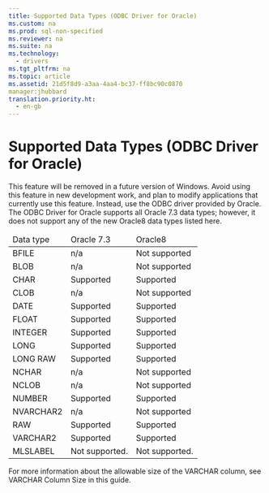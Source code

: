 ```yaml
---
title: Supported Data Types (ODBC Driver for Oracle)
ms.custom: na
ms.prod: sql-non-specified
ms.reviewer: na
ms.suite: na
ms.technology: 
  - drivers
ms.tgt_pltfrm: na
ms.topic: article
ms.assetid: 21d5f8d9-a3aa-4aa4-bc37-ff8bc90c0870
manager:jhubbard
translation.priority.ht: 
  - en-gb
---
```

# Supported Data Types (ODBC Driver for Oracle)
<?xml version="1.0" encoding="utf-8"?>
<developerConceptualDocument xmlns="http://ddue.schemas.microsoft.com/authoring/2003/5" xmlns:xlink="http://www.w3.org/1999/xlink" xmlns:xsi="http://www.w3.org/2001/XMLSchema-instance" xsi:schemaLocation="http://ddue.schemas.microsoft.com/authoring/2003/5 http://dduestorage.blob.core.windows.net/ddueschema/developer.xsd">
  <introduction>
    <alert class="important">
      <para>This feature will be removed in a future version of Windows. Avoid using this feature in new development work, and plan to modify applications that currently use this feature. Instead, use the ODBC driver provided by Oracle.</para>
    </alert>
    <para>The ODBC Driver for Oracle supports all Oracle 7.3 data types; however, it does not support any of the new Oracle8 data types listed here.</para>
    <table xmlns:caps="http://schemas.microsoft.com/build/caps/2013/11">
      <thead>
        <tr>
          <TD>
            <para>Data type</para>
          </TD>
          <TD>
            <para>Oracle 7.3</para>
          </TD>
          <TD>
            <para>Oracle8</para>
          </TD>
        </tr>
      </thead>
      <tbody>
        <tr>
          <TD>
            <para>BFILE</para>
          </TD>
          <TD>
            <para>n/a</para>
          </TD>
          <TD>
            <para>Not supported</para>
          </TD>
        </tr>
        <tr>
          <TD>
            <para>BLOB</para>
          </TD>
          <TD>
            <para>n/a</para>
          </TD>
          <TD>
            <para>Not supported</para>
          </TD>
        </tr>
        <tr>
          <TD>
            <para>CHAR</para>
          </TD>
          <TD>
            <para>Supported</para>
          </TD>
          <TD>
            <para>Supported</para>
          </TD>
        </tr>
        <tr>
          <TD>
            <para>CLOB</para>
          </TD>
          <TD>
            <para>n/a</para>
          </TD>
          <TD>
            <para>Not supported</para>
          </TD>
        </tr>
        <tr>
          <TD>
            <para>DATE</para>
          </TD>
          <TD>
            <para>Supported</para>
          </TD>
          <TD>
            <para>Supported</para>
          </TD>
        </tr>
        <tr>
          <TD>
            <para>FLOAT</para>
          </TD>
          <TD>
            <para>Supported</para>
          </TD>
          <TD>
            <para>Supported</para>
          </TD>
        </tr>
        <tr>
          <TD>
            <para>INTEGER</para>
          </TD>
          <TD>
            <para>Supported</para>
          </TD>
          <TD>
            <para>Supported</para>
          </TD>
        </tr>
        <tr>
          <TD>
            <para>LONG</para>
          </TD>
          <TD>
            <para>Supported</para>
          </TD>
          <TD>
            <para>Supported</para>
          </TD>
        </tr>
        <tr>
          <TD>
            <para>LONG RAW</para>
          </TD>
          <TD>
            <para>Supported</para>
          </TD>
          <TD>
            <para>Supported</para>
          </TD>
        </tr>
        <tr>
          <TD>
            <para>NCHAR</para>
          </TD>
          <TD>
            <para>n/a</para>
          </TD>
          <TD>
            <para>Not supported</para>
          </TD>
        </tr>
        <tr>
          <TD>
            <para>NCLOB</para>
          </TD>
          <TD>
            <para>n/a</para>
          </TD>
          <TD>
            <para>Not supported</para>
          </TD>
        </tr>
        <tr>
          <TD>
            <para>NUMBER</para>
          </TD>
          <TD>
            <para>Supported</para>
          </TD>
          <TD>
            <para>Supported</para>
          </TD>
        </tr>
        <tr>
          <TD>
            <para>NVARCHAR2</para>
          </TD>
          <TD>
            <para>n/a</para>
          </TD>
          <TD>
            <para>Not supported</para>
          </TD>
        </tr>
        <tr>
          <TD>
            <para>RAW</para>
          </TD>
          <TD>
            <para>Supported</para>
          </TD>
          <TD>
            <para>Supported</para>
          </TD>
        </tr>
        <tr>
          <TD>
            <para>VARCHAR2</para>
          </TD>
          <TD>
            <para>Supported</para>
          </TD>
          <TD>
            <para>Supported</para>
          </TD>
        </tr>
        <tr>
          <TD>
            <para>MLSLABEL</para>
          </TD>
          <TD>
            <para>Not supported. </para>
          </TD>
          <TD>
            <para>Not supported.</para>
          </TD>
        </tr>
      </tbody>
    </table>
    <alert class="note">
      <para>For more information about the allowable size of the VARCHAR column, see <legacyLink xlink:href="eb4cb410-3d00-4251-8c5e-a06f36c4dac7">VARCHAR Column Size</legacyLink> in this guide.</para>
    </alert>
  </introduction>
  <relatedTopics />
</developerConceptualDocument>